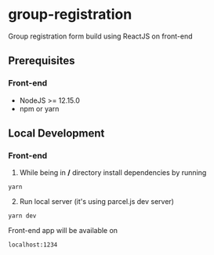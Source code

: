 # group-registration

Group registration form build using ReactJS on front-end

## Prerequisites

### Front-end

- NodeJS >= 12.15.0
- npm or yarn

## Local Development

### Front-end

1. While being in **/** directory install dependencies by running

```
yarn
```

2. Run local server (it's using parcel.js dev server)

```
yarn dev
```

Front-end app will be available on

```
localhost:1234
```
